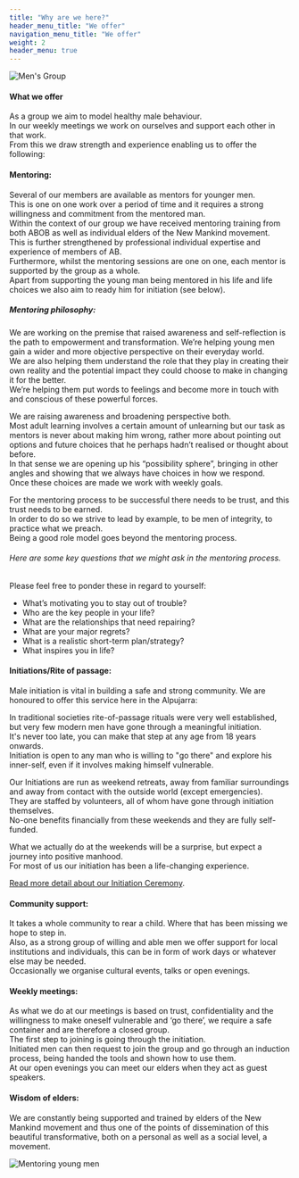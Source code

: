 ```yaml
---
title: "Why are we here?"
header_menu_title: "We offer"
navigation_menu_title: "We offer"
weight: 2
header_menu: true
---
```


![Men's Group](images/men-on-mountain-sunset.jpg)

#### What we offer

As a group we aim to model healthy male behaviour.\
In our weekly meetings we work on ourselves and support each other in that work.\
From this we draw strength and experience enabling us to offer the following:

#### Mentoring:

Several of our members are available as mentors for younger men.\
This is one on one work over a period of time and it requires a strong willingness and commitment from the mentored man.\
Within the context of our group we have received mentoring training from both ABOB as well as individual elders of the New Mankind movement.\
This is further strengthened by professional individual expertise and experience of members of AB.\
Furthermore, whilst the mentoring sessions are one on one, each mentor is supported by the group as a whole.\
Apart from supporting the young man being mentored in his life and life choices we also aim to ready him for initiation (see below).

##### Mentoring philosophy:

We are working on the premise that raised awareness and self-reflection is the path to empowerment and transformation. We’re helping young men gain a wider and more objective perspective on their everyday world.\
We are also helping them understand the role that they play in creating their own reality and the potential impact they could choose to make in changing it for the better.\
We’re helping them put words to feelings and become more in touch with and conscious of these powerful forces.

We are raising awareness and broadening perspective both.\
Most adult learning involves a certain amount of unlearning but our task as mentors is never about making him wrong, rather more about pointing out options and future choices that he perhaps hadn’t realised or thought about before.\
In that sense we are opening up his “possibility sphere”, bringing in other angles and showing that we always have choices in how we respond.\
Once these choices are made we work with weekly goals.

For the mentoring process to be successful there needs to be trust, and this trust needs to be earned.\
In order to do so we strive to lead by example, to be men of integrity, to practice what we preach.\
Being a good role model goes beyond the mentoring process.

###### Here are some key questions that we might ask in the mentoring process.

Please feel free to ponder these in regard to yourself:

- What’s motivating you to stay out of trouble?
- Who are the key people in your life?
- What are the relationships that need repairing?
- What are your major regrets?
- What is a realistic short-term plan/strategy?
- What inspires you in life?

#### Initiations/Rite of passage:

Male initiation is vital in building a safe and strong community.  We are honoured to offer this service here in the Alpujarra:

In traditional societies rite-of-passage rituals were very well established, but very few modern men have gone through a meaningful initiation.\
It's never too late, you can make that step at any age from 18 years onwards.\
Initiation is open to any man who is willing to "go there" and explore his inner-self, even if it involves making himself vulnerable.

Our Initiations are run as weekend retreats, away from familiar surroundings and away from contact with the outside world (except emergencies).\
They are staffed by volunteers, all of whom have gone through initiation themselves.\
No-one benefits financially from these weekends and they are fully self-funded.

What we actually do at the weekends will be a surprise, but expect a journey into positive manhood.\
For most of us our initiation has been a life-changing experience.

 [Read more detail about our Initiation Ceremony](initation-ceremony).

#### Community support:

It takes a whole community to rear a child.  Where that has been missing we hope to step in.\
Also, as a strong group of willing and able men we offer support for local institutions and individuals, this can be in form of work days or whatever else may be needed.\
Occasionally we organise cultural events, talks or open evenings.

#### Weekly meetings:

As what we do at our meetings is based on trust, confidentiality and the willingness to make oneself vulnerable and ‘go there’, we require a safe container and are therefore a closed group.\
The first step to joining is going through the initiation.\
Initiated men can then request to join the group and go through an induction process, being handed the tools and shown how to use them.\
At our open evenings you can meet our elders when they act as guest speakers.

#### Wisdom of elders:

We are constantly being supported and trained by elders of the New Mankind movement and thus one of the points of dissemination of this beautiful transformative, both on a personal as well as a social level, a movement.

![Mentoring young men](images/youth.jpg)
